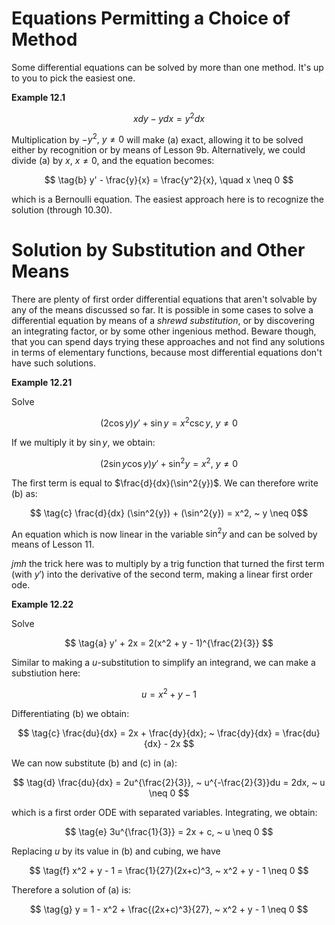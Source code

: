 
# Equations Permitting a Choice of Method

Some differential equations can be solved by more than one method. It's up to you to pick the easiest one.

**Example 12.1**

$$ \tag{a} xdy - ydx = y^2dx $$

Multiplication by $-y^2, ~ y \neq 0$ will make (a) exact, allowing it to be solved either by recognition or by means of Lesson 9b. Alternatively, we could divide (a) by $x, ~ x \neq 0$, and the equation becomes:

$$ \tag{b} y' - \frac{y}{x} = \frac{y^2}{x}, \quad x \neq 0 $$

which is a Bernoulli equation. The easiest approach here is to recognize the solution (through 10.30).

# Solution by Substitution and Other Means

There are plenty of first order differential equations that aren't solvable by any of the means discussed so far. It is possible in some cases to solve a differential equation by means of a *shrewd substitution*, or by discovering an integrating factor, or by some other ingenious method. Beware though, that you can spend days trying these approaches and not find any solutions in terms of elementary functions, because most differential equations don't have such solutions.

**Example 12.21**

Solve

$$ \tag{a} (2\cos{y})y' + \sin{y} = x^2 \csc{y},~y \neq 0 $$

If we multiply it by $\sin{y}$, we obtain:

$$ \tag{b} (2\sin{y}\cos{y})y' + \sin^2{y} = x^2,~y \neq 0 $$

The first term is equal to $\frac{d}{dx}(\sin^2{y})$. We can therefore write (b) as:

$$ \tag{c} \frac{d}{dx} (\sin^2{y}) + (\sin^2{y}) = x^2, ~ y \neq 0$$

An equation which is now linear in the variable $\sin^2{y}$ and can be solved by means of Lesson 11.

*jmh* the trick here was to multiply by a trig function that turned the first term (with $y'$) into the derivative of the second term, making a linear first order ode.

**Example 12.22**

Solve

$$ \tag{a} y' + 2x = 2(x^2 + y - 1)^{\frac{2}{3}} $$

Similar to making a $u$-substitution to simplify an integrand, we can make a substiution here:

$$ \tag{b} u = x^2 + y - 1 $$

Differentiating (b) we obtain:

$$ \tag{c} \frac{du}{dx} = 2x + \frac{dy}{dx}; ~ \frac{dy}{dx} = \frac{du}{dx} - 2x $$

We can now substitute (b) and (c) in (a):

$$ \tag{d} \frac{du}{dx} = 2u^{\frac{2}{3}}, ~ u^{-\frac{2}{3}}du = 2dx, ~ u \neq 0 $$

which is a first order ODE with separated variables. Integrating, we obtain:

$$ \tag{e} 3u^{\frac{1}{3}} = 2x + c, ~ u \neq 0 $$

Replacing $u$ by its value in (b) and cubing, we have

$$ \tag{f} x^2 + y - 1 = \frac{1}{27}(2x+c)^3, ~ x^2 + y - 1 \neq 0 $$

Therefore a solution of (a) is:

$$ \tag{g} y = 1 - x^2 + \frac{(2x+c)^3}{27}, ~ x^2 + y - 1 \neq 0 $$
